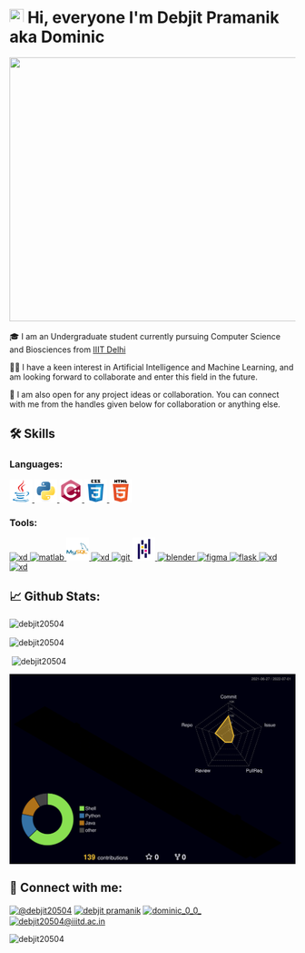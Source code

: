 
<h1 align="left"> <img src="https://camo.githubusercontent.com/e8e7b06ecf583bc040eb60e44eb5b8e0ecc5421320a92929ce21522dbc34c891/68747470733a2f2f6d656469612e67697068792e636f6d2f6d656469612f6876524a434c467a6361737252346961377a2f67697068792e676966" width = "25" height = "25"/> Hi, everyone I'm Debjit Pramanik aka Dominic</h1>

<img src="https://c.tenor.com/3bTxZ4HdrysAAAAC/pixels-neon.gif" width = "832" height = "464"/>

🎓 I am an Undergraduate student currently pursuing Computer Science and Biosciences from [IIIT Delhi](https://iiitd.ac.in/)

👨‍💻 I have a keen interest in Artificial Intelligence and Machine Learning, 
   and am looking forward to collaborate and enter this field in the future.

🤝 I am also open for any project ideas or collaboration. 
   You can connect with me from the handles given below for collaboration or anything else.



<!-- <p align="left"> <a href="https://github.com/ryo-ma/github-profile-trophy"><img src="https://github-profile-trophy.vercel.app/?username=debjit20504" alt="debjit20504" /></a> </p> -->

<!-- <p align="left"> <a href="https://twitter.com/@debjit20504" target="blank"><img src="https://img.shields.io/twitter/follow/@debjit20504?logo=twitter&style=for-the-badge" alt="@debjit20504" /></a> </p> -->
<h2 align="left">🛠️ Skills</h2>
<h3 align="left">Languages:</h3>
   <a href="https://www.java.com" target="_blank" rel="noreferrer"> <img src="https://raw.githubusercontent.com/devicons/devicon/master/icons/java/java-original.svg" alt="java" width="40" height="40"/> </a> 
   <a href="https://www.python.org" target="_blank" rel="noreferrer"> <img src="https://raw.githubusercontent.com/devicons/devicon/master/icons/python/python-original.svg" alt="python" width="40" height="40"/> </a> 
   <a href="https://isocpp.org/" target="_blank" rel="noreferrer"> <img src="https://raw.githubusercontent.com/devicons/devicon/master/icons/cplusplus/cplusplus-original.svg" alt="cplusplus" width="40" height="40"/> </a>
   <a href="https://www.w3.org/TR/CSS/#css" target="_blank" rel="noreferrer"> <img src="https://raw.githubusercontent.com/devicons/devicon/master/icons/css3/css3-original-wordmark.svg" alt="css3" width="40" height="40"/> </a>
   <a href="https://www.w3.org/html/" target="_blank" rel="noreferrer"> <img src="https://raw.githubusercontent.com/devicons/devicon/master/icons/html5/html5-original-wordmark.svg" alt="html5" width="40" height="40"/> </a>
      <!-- <p align="right"><img src="https://images6.fanpop.com/image/photos/37500000/Chi-typing-on-a-computer-chis-sweet-home-chis-new-address-37597964-320-240.gif" width = "200" height = "200"/></p> -->

<h3 align="left">Tools:</h3>
   <a href="https://code.visualstudio.com/" target="_blank" rel="noreferrer"> <img src="https://cdn.jsdelivr.net/gh/devicons/devicon/icons/vscode/vscode-original.svg" alt="xd" width="40" height="40"/> </a>
   <a href="https://www.mathworks.com/" target="_blank" rel="noreferrer"> <img src="https://upload.wikimedia.org/wikipedia/commons/2/21/Matlab_Logo.png" alt="matlab" width="40" height="40"/> </a> 
   <a href="https://www.mysql.com/" target="_blank" rel="noreferrer"> <img src="https://raw.githubusercontent.com/devicons/devicon/master/icons/mysql/mysql-original-wordmark.svg" alt="mysql" width="40" height="40"/> </a> 
   <a href="https://www.jetbrains.com/idea/" target="_blank" rel="noreferrer"> <img src="https://cdn.jsdelivr.net/gh/devicons/devicon/icons/intellij/intellij-original.svg" alt="xd" width="40" height="40"/> </a>
   <a href="https://git-scm.com/" target="_blank" rel="noreferrer"> <img src="https://www.vectorlogo.zone/logos/git-scm/git-scm-icon.svg" alt="git" width="40" height="40"/> </a> 
   <a href="https://pandas.pydata.org/" target="_blank" rel="noreferrer"> <img src="https://raw.githubusercontent.com/devicons/devicon/2ae2a900d2f041da66e950e4d48052658d850630/icons/pandas/pandas-original.svg" alt="pandas" width="40" height="40"/> </a> 
   <a href="https://www.blender.org/" target="_blank" rel="noreferrer"> <img src="https://download.blender.org/branding/community/blender_community_badge_white.svg" alt="blender" width="40" height="40"/> </a> 
   <a href="https://www.figma.com/" target="_blank" rel="noreferrer"> <img src="https://www.vectorlogo.zone/logos/figma/figma-icon.svg" alt="figma" width="40" height="40"/> </a> 
   <a href="https://flask.palletsprojects.com/" target="_blank" rel="noreferrer"> <img src="https://www.vectorlogo.zone/logos/pocoo_flask/pocoo_flask-icon.svg" alt="flask" width="40" height="40"/> </a> 
   <a href="https://www.adobe.com/products/xd.html" target="_blank" rel="noreferrer"> <img src="https://cdn.worldvectorlogo.com/logos/adobe-xd.svg" alt="xd" width="40" height="40"/> </a>
   <a href="https://www.gnu.org/software/bash/" target="_blank" rel="noreferrer"> <img src="https://cdn.jsdelivr.net/gh/devicons/devicon/icons/bash/bash-original.svg" alt="xd" width="40" height="40"/> </a> 

<h2 align="left">📈 Github Stats:</h2>

<p><img align="center" src="https://github-readme-stats.vercel.app/api/top-langs?username=debjit20504&show_icons=true&theme=midnight-purple&locale=en&layout=compact" alt="debjit20504" /></p>

<p><img align="center" src="https://github-readme-streak-stats.herokuapp.com/?user=debjit20504&theme=midnight-purple" alt="debjit20504" /></p>

<p>&nbsp;<img align="center" src="https://github-readme-stats.vercel.app/api?username=debjit20504&show_icons=true&theme=midnight-purple&locale=en" alt="debjit20504" /></p>

<p><img align="center" src="profile-3d-contrib/profile-night-rainbow.svg" alt="debjit20504" /></p>

<h2 align="left">🔗 Connect with me:</h2>
<p align="left">
<a href="https://twitter.com/@debjit20504" target="blank"><img align="center" src="https://raw.githubusercontent.com/rahuldkjain/github-profile-readme-generator/master/src/images/icons/Social/twitter.svg" alt="@debjit20504" height="30" width="40" /></a>
<a href="https://www.linkedin.com/in/debjit-pramanik-88a837171/" target="blank"><img align="center" src="https://raw.githubusercontent.com/rahuldkjain/github-profile-readme-generator/master/src/images/icons/Social/linked-in-alt.svg" alt="debjit pramanik" height="30" width="40" /></a>
<a href="https://instagram.com/dominic_0_0_" target="blank"><img align="center" src="https://raw.githubusercontent.com/rahuldkjain/github-profile-readme-generator/master/src/images/icons/Social/instagram.svg" alt="dominic_0_0_" height="30" width="40" /></a>
<a href="mailto:debjit20504@iiitd.ac.in" target="blank"><img align="center" src="https://cdn4.iconfinder.com/data/icons/logos-brands-in-colors/48/google-gmail-512.png" alt="debjit20504@iiitd.ac.in" height="40" width="40" /></a>
</p>

<p align="left"> <img src="https://komarev.com/ghpvc/?username=debjit20504&label=Profile%20views&color=0e75b6&style=flat" alt="debjit20504" /> </p>


<!--# **Hi there** <img src="https://camo.githubusercontent.com/e8e7b06ecf583bc040eb60e44eb5b8e0ecc5421320a92929ce21522dbc34c891/68747470733a2f2f6d656469612e67697068792e636f6d2f6d656469612f6876524a434c467a6361737252346961377a2f67697068792e676966" width = "25" height = "25"/>

<img src="https://c.tenor.com/3bTxZ4HdrysAAAAC/pixels-neon.gif" width = "832" height = "464"/>

🎓 I am an Undergraduate student currently pursuing Computer Science and Biosciences from [IIIT Delhi](https://iiitd.ac.in/).

👨‍💻 I have a keen interest in Artificial Intelligence and Machine Learning, 
   and am looking forward to collaborate and enter this field in the future.

🤝 I am also open for any project ideas or collaboration. 
   You can connect with me from the handles given below for collaboration or anything else.

## 🛠️ **Skills**

### **Languages** 
[]() -->
<!-- <img src="https://images6.fanpop.com/image/photos/37500000/Chi-typing-on-a-computer-chis-sweet-home-chis-new-address-37597964-320-240.gif" width = "16" height = "12"/> -->






<!--
**debjit20504/debjit20504** is a ✨ _special_ ✨ repository because its `README.md` (this file) appears on your GitHub profile.

Here are some ideas to get you started:

- 🔭 I’m currently working on ...
- 🌱 I’m currently learning ...
- 👯 I’m looking to collaborate on ...
- 🤔 I’m looking for help with ...
- 💬 Ask me about ...
- 📫 How to reach me: ...
- 😄 Pronouns: ...
- ⚡ Fun fact: ...
-->


